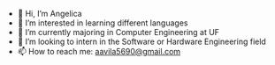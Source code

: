 - 👋 Hi, I’m Angelica
- 👀 I’m interested in learning different languages
- 🌱 I’m currently majoring in Computer Engineering at UF
- 💞️ I’m looking to intern in the Software or Hardware Engineering field
- 📫 How to reach me: aavila5690@gmail.com

<!---
aavila5690/aavila5690 is a ✨ special ✨ repository because its `README.md` (this file) appears on your GitHub profile.
You can click the Preview link to take a look at your changes.
--->
